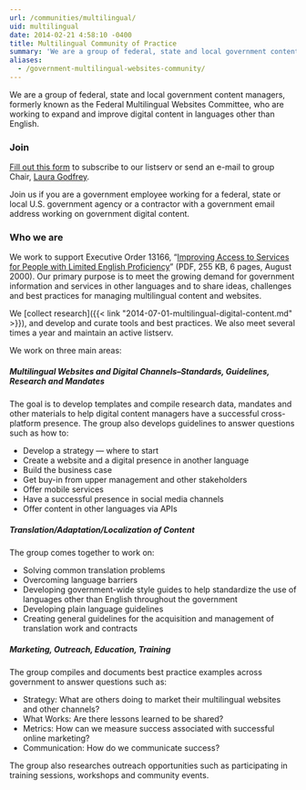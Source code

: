 ```yaml
---
url: /communities/multilingual/
uid: multilingual
date: 2014-02-21 4:58:10 -0400
title: Multilingual Community of Practice
summary: 'We are a group of federal, state and local government content managers, formerly known as the Federal Multilingual Websites Committee, who are working to expand and improve digital content in languages other than English.'
aliases:
  - /government-multilingual-websites-community/
---
```


We are a group of federal, state and local government content managers, formerly known as the Federal Multilingual Websites Committee, who are working to expand and improve digital content in languages other than English.

### Join

[Fill out this form](https://docs.google.com/spreadsheet/viewform?formkey=dHI0aTEwWXh2NURMR0gzR3ozVlJ2T2c6MQ) to subscribe to our listserv or send an e-mail to group Chair, [Laura Godfrey](mailto:laura.godfrey@gsa.gov).

Join us if you are a government employee working for a federal, state or local U.S. government agency or a contractor with a government email address working on government digital content.

### Who we are

We work to support Executive Order 13166, “[Improving Access to Services for People with Limited English Proficiency](http://www.justice.gov/crt/about/cor/Pubs/eolep.pdf)” (PDF, 255 KB, 6 pages, August 2000). Our primary purpose is to meet the growing demand for government information and services in other languages and to share ideas, challenges and best practices for managing multilingual content and websites.

We [collect research]({{< link "2014-07-01-multilingual-digital-content.md" >}}), and develop and curate tools and best practices. We also meet several times a year and maintain an active listserv.

We work on three main areas:

##### Multilingual Websites and Digital Channels–Standards, Guidelines, Research and Mandates

The goal is to develop templates and compile research data, mandates and other materials to help digital content managers have a successful cross-platform presence. The group also develops guidelines to answer questions such as how to:

  * Develop a strategy — where to start
  * Create a website and a digital presence in another language
  * Build the business case
  * Get buy-in from upper management and other stakeholders
  * Offer mobile services
  * Have a successful presence in social media channels
  * Offer content in other languages via APIs

##### Translation/Adaptation/Localization of Content

The group comes together to work on:

  * Solving common translation problems
  * Overcoming language barriers
  * Developing government-wide style guides to help standardize the use of languages other than English throughout the government
  * Developing plain language guidelines
  * Creating general guidelines for the acquisition and management of translation work and contracts

##### Marketing, Outreach, Education, Training

The group compiles and documents best practice examples across government to answer questions such as:

  * Strategy: What are others doing to market their multilingual websites and other channels?
  * What Works: Are there lessons learned to be shared?
  * Metrics: How can we measure success associated with successful online marketing?
  * Communication: How do we communicate success?

The group also researches outreach opportunities such as participating in training sessions, workshops and community events.
